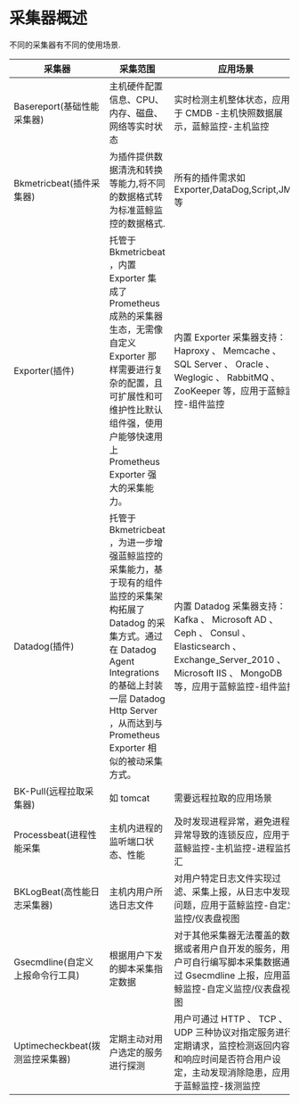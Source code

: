 # 采集器概述

不同的采集器有不同的使用场景.

| 采集器 | 采集范围 | 应用场景 |
| ----- | -------- | -------------- |
| Basereport(基础性能采集器) | 主机硬件配置信息、CPU、内存、磁盘、网络等实时状态 | 实时检测主机整体状态，应用于 CMDB -主机快照数据展示，蓝鲸监控-主机监控 |
| Bkmetricbeat(插件采集器) | 为插件提供数据清洗和转换等能力,将不同的数据格式转为标准蓝鲸监控的数据格式. | 所有的插件需求如Exporter,DataDog,Script,JMX等 |
| Exporter(插件) | 托管于 Bkmetricbeat ，内置 Exporter 集成了 Prometheus 成熟的采集器生态，无需像自定义 Exporter 那样需要进行复杂的配置，且可扩展性和可维护性比默认组件强，使用户能够快速用上 Prometheus Exporter 强大的采集能力。| 内置 Exporter 采集器支持：Haproxy 、 Memcache 、 SQL Server 、 Oracle 、 Weglogic 、 RabbitMQ  、 ZooKeeper 等，应用于蓝鲸监控-组件监控 |
| Datadog(插件) | 托管于 Bkmetricbeat ，为进一步增强蓝鲸监控的采集能力，基于现有的组件监控的采集架构拓展了 Datadog 的采集方式。通过在 Datadog Agent Integrations 的基础上封装一层 Datadog Http Server ，从而达到与 Prometheus Exporter 相似的被动采集方式。 | 内置 Datadog 采集器支持：Kafka 、 Microsoft AD 、 Ceph 、 Consul 、 Elasticsearch 、 Exchange_Server_2010 、 Microsoft IIS 、 MongoDB 等，应用于蓝鲸监控-组件监控 |
| BK-Pull(远程拉取采集器) | 如 tomcat | 需要远程拉取的应用场景 |
| Processbeat(进程性能采集 | 主机内进程的监听端口状态、性能 | 及时发现进程异常，避免进程异常导致的连锁反应，应用于蓝鲸监控-主机监控-进程监控汇  |
| BKLogBeat(高性能日志采集器) | 主机内用户所选日志文件  | 对用户特定日志文件实现过滤、采集上报，从日志中发现问题，应用于蓝鲸监控-自定义监控/仪表盘视图 |
| Gsecmdline(自定义上报命令行工具) | 根据用户下发的脚本采集指定数据 | 对于其他采集器无法覆盖的数据或者用户自开发的服务，用户可自行编写脚本采集数据通过 Gsecmdline 上报，应用蓝鲸监控-自定义监控/仪表盘视图 |
| Uptimecheckbeat(拨测监控采集器) | 定期主动对用户选定的服务进行探测 | 用户可通过 HTTP 、 TCP 、 UDP 三种协议对指定服务进行定期请求，监控检测返回内容和响应时间是否符合用户设定，主动发现消除隐患，应用于蓝鲸监控-拨测监控 |

